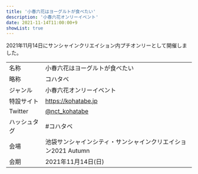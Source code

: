 ```yaml
---
title: '小春六花はヨーグルトが食べたい'
description: '小春六花オンリーイベント'
date: 2021-11-14T11:00:00+9
showList: true
---
```


2021年11月14日にサンシャインクリエイション内プチオンリーとして開催しました。

<!--more-->

| | |
| --- | --- |
| 名称 | 小春六花はヨーグルトが食べたい |
| 略称 | コハタベ |
| ジャンル | 小春六花オンリーイベント |
| 特設サイト | https://kohatabe.jp |
| Twitter | [@nct_kohatabe](https://twitter.com/nct_kohatabe) |
| ハッシュタグ | #コハタベ |
| 会場 | 池袋サンシャインシティ・サンシャインクリエイション2021 Autumn |
| 会期 | 2021年11月14日(日) |
